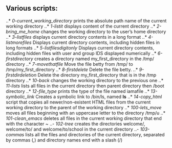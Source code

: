 ## Various scripts:

..* *0-current_working_directory* prints the absolute path name of the current working directory
..* *1-listit* displays content of the current directory
..* *2-bring_me_home* changes the working directory to the user’s home directory
..* *3-listfiles* displays current directory contents in a long format
..* *4-listmorefiles* Displays current directory contents, including hidden files in long formats
..* *5-listfilesdigitonly* Displays current directory contents, including hidden files with user and group IDS displayed numerically
..* *6-firstdirectory* creates a directory named my_first_directory in the /tmp/ directory
..* *7-movethatfile* Move the file betty from /tmp/ to /tmp/my_first_directory
..* *8-firstdelete* Delete the file betty.
..* *9-firstdirdeletion* Delete the directory my_first_directory that is in the /tmp directory
..* *10-back* changes the working directory to the previous one
..* *11-lists* lists all files in the current directory then parent directory then /boot directory
..* *12-file_type* prints the type of the file named iamafile
..* *13-symbolic_link* Creates a symbolic link to /bin/ls, named __ls__
..* *14-copy_html* script that copies all newer/non-existent HTML files from the current working directory to the parent of the working directory
..* *100-lets_move* moves all files beginning with an uppercase letter to the directory /tmp/u
..* *101-clean_emacs* deletes all files in the current working directory that end with the character ~
..- *102-tree* creates the directories welcome/, welcome/to/ and welcome/to/school in the current directory
..- *103-commas* lists all the files and directories of the current directory, separated by commas (,) and directory names end with a slash (/) 
